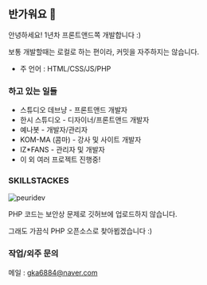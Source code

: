 ## 반가워요 👋
안녕하세요! 1년차 프론트앤드쪽 개발합니다 :)


보통 개발할때는 로컬로 하는 편이라, 커밋을 자주하지는 않습니다.

- 주 언어 : HTML/CSS/JS/PHP

### 하고 있는 일들
- 스튜디오 데브냥 - 프론트앤드 개발자
- 한시 스튜디오 - 디자이너/프론트앤드 개발자
- 예나봇 - 개발자/관리자
- KOM-MA (콤마) - 강사 및 사이트 개발자
- IZ*FANS - 관리자 및 개발자
- 이 외 여러 프로젝트 진행중!

### SKILLSTACKES
<p><img align="center" src="https://github-readme-stats.vercel.app/api/top-langs?username=peuridev&show_icons=true&locale=en&layout=compact" alt="peuridev" /></p>
PHP 코드는 보안상 문제로 깃허브에 업로드하지 않습니다.

그래도 가끔식 PHP 오픈소스로 찾아뵙겠습니다 :)

### 작업/외주 문의
메일 : gka6884@naver.com
